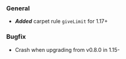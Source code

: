 ### General

- ***Added*** carpet rule `giveLimit` for 1.17+

### Bugfix

- Crash when upgrading from v0.8.0 in 1.15-
